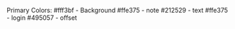 Primary Colors:
#fff3bf - Background
#ffe375 - note
#212529 - text
#ffe375 - login
#495057 - offset
